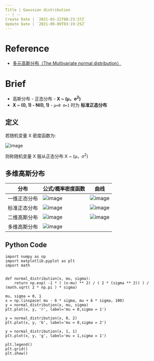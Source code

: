 ```yaml
---
Title | Gaussian distribution
-- | --
Create Date | `2021-03-22T08:23:37Z`
Update Date | `2021-09-09T03:19:25Z`
---
```

# Reference
- [多元高斯分布（The Multivariate normal distribution）](https://www.cnblogs.com/bingjianing/p/9117330.html)

# Brief
- 高斯分布 - 正态分布 - **X ~ (μ，σ<sup>2</sup>)**
- **X ~ (0, 1) - N(0, 1)** - `μ=0 σ=1` 时为 **标准正态分布**

##  定义
若随机变量 X 密度函数为:

 ![image](https://user-images.githubusercontent.com/2216970/111960596-e746db80-8b2a-11eb-9b37-a4bd720f191f.png) 

则称随机变量 X 服从正态分布 X ~ (μ，σ<sup>2</sup>)

## 多维高斯分布

分布 | 公式/概率密度函数 | 曲线
-- | -- | --
一维正态分布 | ![image](https://user-images.githubusercontent.com/2216970/111960596-e746db80-8b2a-11eb-9b37-a4bd720f191f.png) |![image](https://user-images.githubusercontent.com/2216970/112079175-a8606680-8bba-11eb-9cec-fd5ff9d933a1.png)
标准正态分布 | ![image](https://user-images.githubusercontent.com/2216970/111960625-ed3cbc80-8b2a-11eb-947b-e70d14cb7a04.png) |  ![image](https://user-images.githubusercontent.com/2216970/111960942-5ae8e880-8b2b-11eb-99f7-d2bc53cae895.png)
二维高斯分布 | ![image](https://user-images.githubusercontent.com/2216970/111961968-ad76d480-8b2c-11eb-8394-f602ece26d39.png) | ![image](https://user-images.githubusercontent.com/2216970/111961984-b1a2f200-8b2c-11eb-8fb1-bf629cfb9c75.png)
多维高斯分布 | ![image](https://user-images.githubusercontent.com/2216970/111963049-0dba4600-8b2e-11eb-8301-4ed57b42695d.png)




## Python Code
```
import numpy as np
import matplotlib.pyplot as plt
import math
 
 
def normal_distribution(x, mu, sigma):
    return np.exp( -1 * ( (x-mu) ** 2) / ( 2 * (sigma ** 2)) ) / (math.sqrt( 2 * np.pi ) * sigma)

mu, sigma = 0, 1
x = np.linspace( mu - 6 * sigma, mu + 6 * sigma, 100)
y = normal_distribution(x, mu, sigma)
plt.plot(x, y, 'r', label='mu = 0,sigma = 1')

y = normal_distribution(x, 0, 2)
plt.plot(x, y, 'b', label='mu = 0,sigma = 2')

y = normal_distribution(x, 1, 1)
plt.plot(x, y, 'g', label='mu = 1,sigma = 1')

plt.legend()
plt.grid()
plt.show()
```

